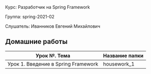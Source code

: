 Курс:      Разработчик на Spring Framework

Группа:    spring-2021-02

Слушатель: Иванников Евгений Михайлович

## Домашние работы

| Урок №. Тема | Название папки |
| ------ | ------ |
| Урок 1. Введение в Spring Framework | housework_1 |

